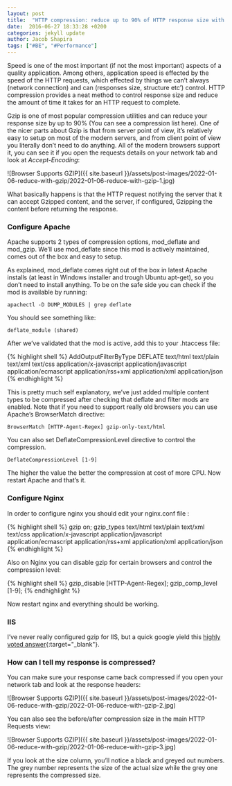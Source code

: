 ```yaml
---
layout: post
title:  "HTTP compression: reduce up to 90% of HTTP response size with Gzip"
date:  2016-06-27 18:33:28 +0200
categories: jekyll update
author: Jacob Shapira
tags: ["#BE", "#Performance"]
---
```


Speed is one of the most important (if not the most important) aspects of a quality application.
Among others, application speed is effected by the speed of the HTTP requests,
which effected by things we can’t always (network connection) and can (responses size, structure etc’) control.
HTTP compression provides a neat method to control response size and reduce the amount of time it takes for an HTTP request to complete.

Gzip is one of most popular compression utilities and can reduce your response size by up to 90% (You can see a compression list here). One of the nicer parts about Gzip is that from server point of view, it’s relatively easy to setup on most of the modern servers, and from client point of view you literally don’t need to do anything. All of the modern browsers support it, 
you can see it if you open the requests details on your network tab and look at *Accept-Encoding*:

![Browser Supports GZIP]({{ site.baseurl }}/assets/post-images/2022-01-06-reduce-with-gzip/2022-01-06-reduce-with-gzip-1.jpg)

What basically happens is that the HTTP request notifying the server that it can accept Gzipped content, and the server, if configured, Gzipping the content before returning the response.

### Configure Apache
Apache supports 2 types of compression options, mod_deflate and mod_gzip. We’ll use mod_deflate since this mod is actively maintained, comes out of the box and easy to setup.

As explained, mod_deflate comes right out of the box in latest Apache installs (at least in Windows installer and trough Ubuntu apt-get), so you don’t need to install anything. To be on the safe side you can check if the mod is available by running:

`apachectl -D DUMP_MODULES | grep deflate`

You should see something like:

`deflate_module (shared)`

After we’ve validated that the mod is active, add this to your .htaccess file:

{% highlight shell %}
<IfModule mod_deflate.c>
        <IfModule mod_filter.c>
                AddOutputFilterByType DEFLATE text/html text/plain text/xml text/css application/x-javascript application/javascript application/ecmascript application/rss+xml application/xml application/json
        </IfModule>
</IfModule>
{% endhighlight %}

This is pretty much self explanatory, we’ve just added multiple content types to be compressed after checking that deflate and filter mods are enabled. Note that if you need to support really old browsers you can use Apache’s BrowserMatch directive:

`BrowserMatch [HTTP-Agent-Regex] gzip-only-text/html`

You can also set DeflateCompressionLevel directive to control the compression.

`DeflateCompressionLevel [1-9]`

The higher the value the better the compression at cost of more CPU.
Now restart Apache and that’s it.

### Configure Nginx

In order to configure nginx you should edit your nginx.conf file : 

{% highlight shell %}
gzip on;
gzip_types text/html text/plain text/xml text/css application/x-javascript application/javascript application/ecmascript application/rss+xml application/xml application/json
{% endhighlight %}

Also on Nginx you can disable gzip for certain browsers and control the compression level:

{% highlight shell %}
gzip_disable [HTTP-Agent-Regex];
gzip_comp_level [1-9];
{% endhighlight %}

Now restart nginx and everything should be working.

### IIS
I’ve never really configured gzip for IIS, but a quick google yield this [highly voted answer](https://stackoverflow.com/questions/702124/enable-iis7-gzip){:target="_blank"}. 

### How can I tell my response is compressed?

You can make sure your response came back compressed if you open your network tab and look at the response headers:

![Browser Supports GZIP]({{ site.baseurl }}/assets/post-images/2022-01-06-reduce-with-gzip/2022-01-06-reduce-with-gzip-2.jpg)

You can also see the before/after compression size in the main HTTP Requests view:

![Browser Supports GZIP]({{ site.baseurl }}/assets/post-images/2022-01-06-reduce-with-gzip/2022-01-06-reduce-with-gzip-3.jpg)

If you look at the size column, you’ll notice a black and greyed out numbers. The grey number represents the size of the actual size while the grey one represents the compressed size. 